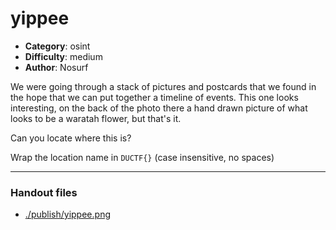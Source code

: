 yippee
======================

- **Category**: osint
- **Difficulty**: medium
- **Author**: Nosurf

We were going through a stack of pictures and postcards that we found in the hope that we can put together a timeline of events. This one looks interesting, on the back of the photo there a hand drawn picture of what looks to be a waratah flower, but that's it.

Can you locate where this is?

Wrap the location name in `DUCTF{}` (case insensitive, no spaces)

---

### Handout files

- [./publish/yippee.png](./publish/yippee.png)

